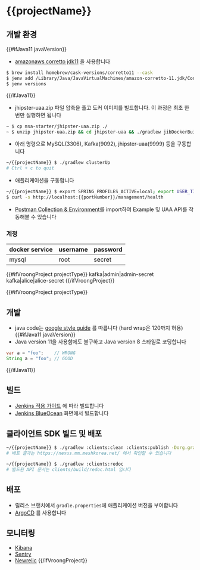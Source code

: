 # {{projectName}}

## 개발 환경
{{#ifJava11 javaVersion}}
- [amazonaws corretto jdk11](https://docs.aws.amazon.com/ko_kr/corretto/latest/corretto-11-ug/what-is-corretto-11.html) 을 사용합니다
```bash
$ brew install homebrew/cask-versions/corretto11 --cask
$ jenv add /Library/Java/JavaVirtualMachines/amazon-corretto-11.jdk/Contents/Home
$ jenv versions
```
{{/ifJava11}}
- jhipster-uaa.zip 파일 압축을 풀고 도커 이미지를 빌드합니다. 이 과정은 최초 한번만 실행하면 됩니다
```bash
~ $ cp msa-starter/jhipster-uaa.zip ./
~ $ unzip jhipster-uaa.zip && cd jhipster-uaa && ./gradlew jibDockerBuild -Djib.to.image=jhipster-uaa -Djib.to.tags=latest
```
- 아래 명령으로 MySQL(3306), Kafka(9092), jhipster-uaa(9999) 등을 구동합니다
```bash
~/{{projectName}} $ ./gradlew clusterUp
# Ctrl + c to quit
```
- 애플리케이션을 구동합니다
```bash
~/{{projectName}} $ export SPRING_PROFILES_ACTIVE=local; export USER_TIMEZONE="Asia/Seoul"; ./gradlew clean bootRun
$ curl -s http://localhost:{{portNumber}}/management/health
```
- [Postman Collection & Environment](./postman)를 import하여 Example 및 UAA API를 작동해볼 수 있습니다

### 계정
docker service|username|password
---|---|---
mysql|root|secret
{{#ifVroongProject projectType}}
kafka|admin|admin-secret
kafka|alice|alice-secret
{{/ifVroongProject}}

{{#ifVroongProject projectType}}
## 개발
- java code는 [google style guide](https://github.com/google/styleguide/blob/gh-pages/intellij-java-google-style.xml) 를 따릅니다 (hard wrap은 120까지 허용)
{{#ifJava11 javaVersion}}
- Java version 11을 사용함에도 불구하고 Java version 8 스타일로 코딩합니다
```java
var a = "foo";    // WRONG 
String a = "foo"; // GOOD
```
{{/ifJava11}}

## 빌드
- [Jenkins 적용 가이드](https://wiki.mm.meshkorea.net/pages/viewpage.action?pageId=95855850) 에 따라 빌드합니다
- [Jenkins BlueOcean](https://jenkins.meshtools.io/blue/organizations/jenkins/example/activity) 화면에서 빌드합니다

## 클라이언트 SDK 빌드 및 배포
```bash
~/{{projectName}} $ ./gradlew :clients:clean :clients:publish -Dorg.gradle.internal.publish.checksums.insecure=true
# 배포 결과는 https://nexus.mm.meshkorea.net/ 에서 확인할 수 있습니다
```
```bash
~/{{projectName}} $ ./gradlew :clients:redoc
# 빌드된 API 문서는 clients/build/redoc.html 입니다
```

## 배포
- 릴리스 브랜치에서 `gradle.properties`에 애플리케이션 버전을 부여합니다
- [ArgoCD](https://argocd.meshtools.io/applications?search=example) 를 사용합니다 

## 모니터링
- [Kibana](https://kibana.meshtools.io/)
- [Sentry](https://sentry.io)
- [Newrelic](http://rpm.newrelic.com/)
{{/ifVroongProject}}
